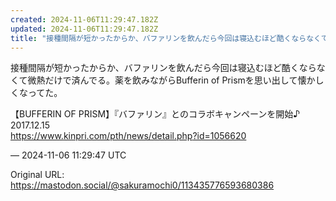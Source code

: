 ```yaml
---
created: 2024-11-06T11:29:47.182Z
updated: 2024-11-06T11:29:47.182Z
title: "接種間隔が短かったからか、バファリンを飲んだら今回は寝込むほど酷くならなくて微熱[...]"
---
```


<p>接種間隔が短かったからか、バファリンを飲んだら今回は寝込むほど酷くならなくて微熱だけで済んでる。薬を飲みながらBufferin of Prismを思い出して懐かしくなってた。</p><p>【BUFFERIN OF PRISM】『バファリン』とのコラボキャンペーンを開始♪ 2017.12.15<br /><a href="https://www.kinpri.com/pth/news/detail.php?id=1056620" target="_blank" rel="nofollow noopener" translate="no"><span class="invisible">https://www.</span><span class="ellipsis">kinpri.com/pth/news/detail.php</span><span class="invisible">?id=1056620</span></a></p>

&mdash; 2024-11-06 11:29:47 UTC

Original URL: https://mastodon.social/@sakuramochi0/113435776593680386
